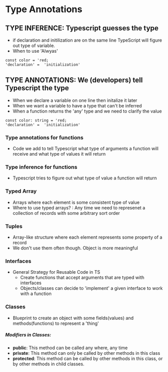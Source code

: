 # Type Annotations

## TYPE INFERENCE: Typescript guesses the type

- if declaration and initilization are on the same line TypeScript will figure out type of variable.
- When to use 'Alwyas'

```
const color = 'red;
'declaration' =  'initialization'
```

## TYPE ANNOTATIONS: We (developers) tell Typescript the type

- When we declare a variable on one line then initalize it later
- When we want a variable to have a type that can't be inferred
- When a function returns the 'any' type and we need to clarify the value

```
const color: string = 'red;
'declaration' =  'initialization'
```

### Type annotations for functions

- Code we add to tell Typescript what type of arguments a function will receive and what type of values it will return

### Type inference for functions

- Typescript tries to figure out what type of value a function will return

### Typed Array

- Arrays where each element is some consistent type of value
- Where to use typed arrays? : Any time we need to represenet a collection of records with some arbitrary sort order

### Tuples

- Array-like structure where each element represents some property of a record
- We don't use them often though. Object is more meaningful

### Interfaces

- General Strategy for Reusable Code in TS
  - Create functions that accept arguments that are typed with interfaces
  - Objects/classes can decide to 'implement' a given interface to work with a function

### Classes

- Blueprint to create an object with some fields(values) and methods(functions) to represent a 'thing'

##### Modifiers in Classes:

- **public**: This method can be called any where, any time
- **private**: This method can only be called by other methods in this class
- **protected**: This method can be called by other methods in this class, or by other methods in child classes.
